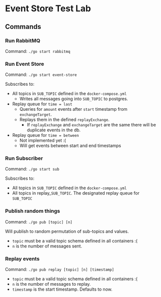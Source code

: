 # Event Store Test Lab

## Commands

### Run RabbitMQ

Command: `./go start rabbitmq`

### Run Event Store

Command: `./go start event-store`

Subscribes to:
- All topics in `SUB_TOPIC` defined in the `docker-compose.yml`
  - Writes all messages going into `SUB_TOPIC` to postgres. 
- Replay queue for `time = last`
  - Queries for `amount` events after `start` timestamp from `exchangeTarget`.
  - Replays them in the defined `replayExchange`.
    - If `replayExchange` and `exchangeTarget` are the same there will be duplicate events in the db.
- Replay queue for `time = between`
  - Not implemented yet :(
  - Will get events between start and end timestamps

### Run Subscriber

Command: `./go start sub`

Subscribes to:
- All topics in `SUB_TOPIC` defined in the `docker-compose.yml`
- All topics in replay_`SUB_TOPIC`. The designated replay queue for `SUB_TOPIC` 

### Publish random things

Command: `./go pub [topic] [n]`

Will publish to random permutation of sub-topics and values.

- `topic` must be a valid topic schema defined in all containers :(
- `n` is the number of messages sent.

### Replay events

Command: `./go pub replay [topic] [n] [timestamp]`

- `topic` must be a valid topic schema defined in all containers :(
- `n` is the number of messages to replay.
- `timestamp` is the start timestamp. Defaults to now.
